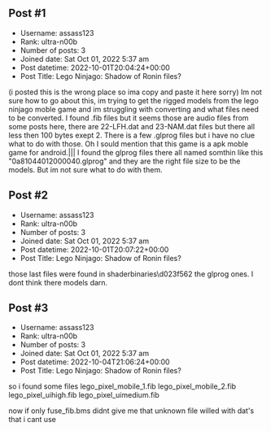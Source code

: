 ## Post #1
- Username: assass123
- Rank: ultra-n00b
- Number of posts: 3
- Joined date: Sat Oct 01, 2022 5:37 am
- Post datetime: 2022-10-01T20:04:24+00:00
- Post Title: Lego Ninjago: Shadow of Ronin files?

(i posted this is the wrong place so ima copy and paste it here sorry) Im not sure how to go about this, im trying to get the rigged models from the lego ninjago moble game and im struggling with converting and what files need to be converted. I found .fib files but it seems those are audio files from some posts here, there are 22-LFH.dat and 23-NAM.dat files but there all less then 100 bytes exept 2. There is a few .glprog files but i have no clue what to do with those. Oh I sould mention that this game is a apk moble game for android.||| I found the glprog files there all named  somthin like this "0a81044012000040.glprog" and they are the right file size to be the models. But im not sure what to do with them.
## Post #2
- Username: assass123
- Rank: ultra-n00b
- Number of posts: 3
- Joined date: Sat Oct 01, 2022 5:37 am
- Post datetime: 2022-10-01T20:07:22+00:00
- Post Title: Lego Ninjago: Shadow of Ronin files?

those last files were found in shaderbinaries\d023f562 the glprog ones. I dont think there models darn.
## Post #3
- Username: assass123
- Rank: ultra-n00b
- Number of posts: 3
- Joined date: Sat Oct 01, 2022 5:37 am
- Post datetime: 2022-10-04T21:06:24+00:00
- Post Title: Lego Ninjago: Shadow of Ronin files?

so i found some files 
lego_pixel_mobile_1.fib
lego_pixel_mobile_2.fib
lego_pixel_uihigh.fib
lego_pixel_uimedium.fib

now if only fuse_fib.bms didnt give me that unknown file willed with dat's that i cant use
